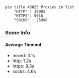 
```mermaid
pie title 45825 Proxies in list
    "HTTP" : 19092
    "HTTPS": 5016
    "SOCKS" : 25998
```

### Some Info
#### Average Timeout

- mixed: 3.1s
- http: 1.2s
- https: 8.3s
- socks: 4.6s
